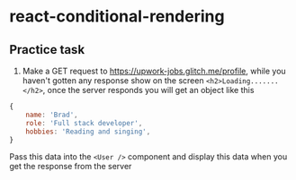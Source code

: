 # react-conditional-rendering

## Practice task

1. Make a GET request to https://upwork-jobs.glitch.me/profile, while you haven't gotten any response show on the screen `<h2>Loading.......</h2>`, once the server responds you will get an object like this

```javascript
{
    name: 'Brad',
    role: 'Full stack developer',
    hobbies: 'Reading and singing',
}
```

Pass this data into the `<User />` component and display this data when you get the response from the server
